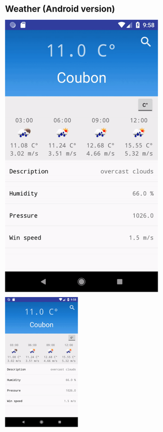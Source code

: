 # Weather (Android version) 

![Screenshot](https://github.com/Cholern/PTWeatherAndroind/blob/master/docs/screenshot.gif)

<img src="/docs/screenshot.gif?raw=true" width="240px"> 

 
